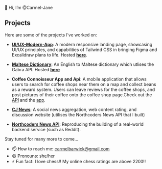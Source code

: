 👋 Hi, I’m @Carmel-Jane

## Projects

Here are some of the projects I've worked on:

- [**UI/UX-Modern-App**](https://github.com/Carmel-Jane/UI-UX-modern-app): A modern responsive landing page, showcasing UI/UX principles, and capabilities of Tailwind CSS in bringing Figma and Excalidraw plans to life. Hosted [**here**](https://modern-website-example.netlify.app).

- [**Maltese Dictionary**]( https://github.com/Carmel-Jane/maltese-dictionary ): An English to Maltese dictionary which utlises the Gabra API. Hosted [**here**](https://maltese-dictionary.netlify.app/)

- **Coffee Connoisseur App and Api**: A mobile application that allows users to search for coffee shops near them on a map and collect beans as a reward system. Users can leave reviews for the coffee shops, and post pictures of their coffee onto the coffee shop page.Check out the [API]( https://github.com/Status-200-Coffee/Coffee-Connoisseur-api ) and the [app]( https://github.com/Status-200-Coffee/Coffee-Connoisseur-app ).

- [**CJ News**]( https://cj-nc-news.netlify.app ): A social news aggregation, web content rating, and discussion website (utilises the Northcoders News API that I built)

- [**Northcoders News API**]( https://github.com/Carmel-Jane/cj-northcoders-news-api ): Reproducing the building of a real-world backend service (such as Reddit).

Stay tuned for many more to come...

- 📫 How to reach me: carmelbarwick@gmail.com
- 😄 Pronouns: she/her
- ⚡ Fun fact: I love chess!! My online chess ratings are above 2200!!

<!---
Carmel-Jane/Carmel-Jane is a ✨ special ✨ repository because its `README.md` (this file) appears on your GitHub profile.
You can click the Preview link to take a look at your changes.
--->

